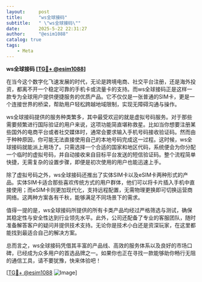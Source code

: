 ```yaml
---
layout:     post
title:      "ws全球接码"
subtitle:   " \"ws全球接码\""
date:       2025-5-22 22:31:27
author:     "@esim1088"
catalog: true
tags:
    - Meta
---
```



**ws全球接码 [[TG💪+ @esim1088](https://t.me/s/esim1088)]**

在当今这个数字化飞速发展的时代，无论是跨境电商、社交平台注册，还是海外投资，都离不开一个稳定可靠的手机卡或流量卡的支持。而ws全球接码正是这样一款专为全球用户提供便捷服务的优质产品。它不仅仅是一张普通的SIM卡，更是一个连接世界的桥梁，帮助用户轻松跨越地域限制，实现无障碍沟通与操作。

ws全球接码提供的服务种类繁多，其中最受欢迎的就是虚拟号码服务。对于那些需要频繁进行国际验证的用户来说，这项功能简直堪称救星。比如当你想要注册某些国外的电商平台或者社交媒体时，通常会要求输入手机号码接收验证码。然而由于种种原因，你可能无法直接使用自己的本地号码完成这一过程。这时候，ws全球接码就能派上用场了。只需选择一个合适的国家和地区代码，系统便会为你分配一个临时的虚拟号码，并自动接收来自目标平台发送的短信验证码。整个流程简单快捷，无需复杂的设置步骤，即便是初次使用的用户也能迅速上手。

除了虚拟号码之外，ws全球接码还推出了实体SIM卡以及eSIM卡两种形式的产品。实体SIM卡适合那些喜欢传统方式的用户群体，他们可以将卡片插入手机中直接使用；而eSIM卡则更加现代化，支持远程配置，无需物理更换即可切换运营商网络。这两种方案各有千秋，能够满足不同场景下的需求。

值得一提的是，ws全球接码所提供的所有卡类产品均经过严格筛选与测试，确保其稳定性与安全性达到行业领先水平。此外，公司还配备了专业的客服团队，随时准备解答客户的疑问并提供技术支持。无论你是技术小白还是资深玩家，在这里都能找到最适合自己的解决方案。

总而言之，ws全球接码凭借其丰富的产品线、高效的服务体系以及良好的市场口碑，已经成为众多用户的首选品牌之一。如果你也正在寻找一款能够助你畅行无阻的通信工具，请不要犹豫，快来体验吧！

[[TG💪+ @esim1088](https://t.me/s/esim1088) ![Image](https://i.postimg.cc/4NQfJmqS/Snipaste-2025-05-13-00-14-12.png)]
